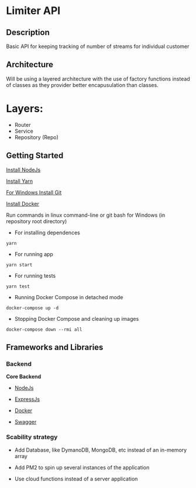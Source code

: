 # Limiter API

## Description

Basic API for keeping tracking of number of streams for individual customer

## Architecture

Will be using a layered architecture with the use of factory functions instead of classes as they provider better encapusulation than classes.

# Layers:

* Router
* Service
* Repository (Repo)

## Getting Started

[Install NodeJs](https://nodejs.org/en/) 

[Install Yarn](https://classic.yarnpkg.com/lang/en/docs/install)

[For Windows Install Git](https://git-scm.com/downloads)

[Install Docker](https://www.docker.com/) 

Run commands in linux command-line or git bash for Windows (in repository root directory)

* For installing dependences

```shell
yarn
```
* For running app

```shell
yarn start
```
* For running tests

```shell
yarn test
```

* Running Docker Compose in detached mode
```
docker-compose up -d
```

* Stopping Docker Compose and cleaning up images
```
docker-compose down --rmi all
```

## Frameworks and Libraries

### Backend

**Core Backend**

* [NodeJs](https://nodejs.org/en/)

* [ExpressJs](https://expressjs.com/)

* [Docker](https://www.docker.com/)

* [Swagger](https://swagger.io/)

### Scability strategy

* Add Database, like DymanoDB, MongoDB, etc instead of an in-memory array

* Add PM2 to spin up several instances of the application

* Use cloud functions instead of a server application